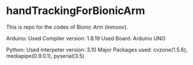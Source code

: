 # handTrackingForBionicArm
This is repo for the codes of Bionic Arm (inmoov).

Arduino:
Used Compiler version: 1.8.19
Used Board: Arduino UNO

Python:
Used interpeter version: 3.10
Major Packages used: cvzone(1.5.6), mediapipe(0.9.0.1), pyserial(3.5)